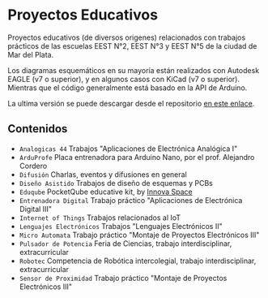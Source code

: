 # Proyectos Educativos

Proyectos educativos (de diversos origenes) relacionados con trabajos prácticos de las escuelas EEST N°2, EEST N°3 y EEST N°5 de la ciudad de Mar del Plata.

Los diagramas esquemáticos en su mayoría están realizados con Autodesk EAGLE (v7 o superior), y en algunos casos con KiCad (v7 o superior). Mientras que el código generalmente está basado en la API de Arduino.

La ultima versión se puede descargar desde el repositorio [en este enlace](https://github.com/lmtreser/Proyectos).

## Contenidos

- `Analogicas 44` Trabajos "Aplicaciones de Electrónica Analógica I"
- `ArduProfe` Placa entrenadora para Arduino Nano, por el prof. Alejandro Cordero
- `Difusión` Charlas, eventos y difusiones en general
- `Diseño Asistido` Trabajos de diseño de esquemas y PCBs
- `Eduqube` PocketQube educative kit, by [Innova Space](https://www.innova-space.com)
- `Entrenadora Digital` Trabajo práctico "Aplicaciones de Electrónica Digital III"
- `Internet of Things` Trabajos relacionados al IoT
- `Lenguajes Electrónicos` Trabajos "Lenguajes Electrónicos II"
- `Micro Automata` Trabajo práctico "Montaje de Proyectos Electrónicos III"
- `Pulsador de Potencia` Feria de Ciencias, trabajo interdisciplinar, extracurricular
- `Robotec` Competencia de Robótica intercolegial, trabajo interdisciplinar, extracurricular
- `Sensor de Proximidad` Trabajo práctico "Montaje de Proyectos Electrónicos III"
